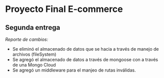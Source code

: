 # Proyecto Final E-commerce

## Segunda entrega 

*Reporte de cambios:*

* Se eliminó el almacenado de datos que se hacia a través de manejo de archivos (fileSystem)
* Se agregó el almacenado de datos a través de mongoose con a través de una Mongo Cloud
* Se agregó un middleware para el manjeo de rutas inválidas.


